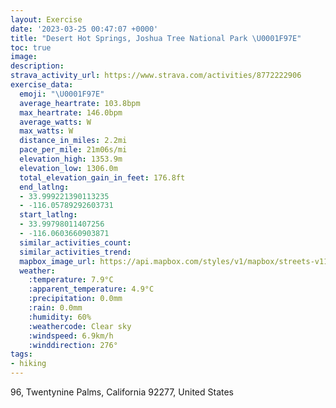 ```yaml
---
layout: Exercise
date: '2023-03-25 00:47:07 +0000'
title: "Desert Hot Springs, Joshua Tree National Park \U0001F97E"
toc: true
image:
description:
strava_activity_url: https://www.strava.com/activities/8772222906
exercise_data:
  emoji: "\U0001F97E"
  average_heartrate: 103.8bpm
  max_heartrate: 146.0bpm
  average_watts: W
  max_watts: W
  distance_in_miles: 2.2mi
  pace_per_mile: 21m06s/mi
  elevation_high: 1353.9m
  elevation_low: 1306.0m
  total_elevation_gain_in_feet: 176.8ft
  end_latlng:
  - 33.999221390113235
  - -116.05789292603731
  start_latlng:
  - 33.99798011407256
  - -116.0603660903871
  similar_activities_count:
  similar_activities_trend:
  mapbox_image_url: https://api.mapbox.com/styles/v1/mapbox/streets-v11/static/path-5+787af2-1.0(kaonEfmkcUHHRLJHFJ%40JLDJXHIBFAFQTW%40Lr%40%40p%40DRK%5EK~A%3FlACZ%40RTb%40FHZJPXNPFLDZ%5E~%40FVRDFDHN%40HFJFT%3FHDJ%5EDNEJ%3FXN%40BD%3FJEZ_%40r%40CNELKLGL%3FHCH%3FZGJGLYNGJKH%3FBIHENo%40NS%5CICd%40OTMF%40JFJLp%40%40b%40GX%3FHFHn%40VHJBPALRXF%60%40NLNCF%40PTFVT%60%40JZFHRFNLl%40j%40LPHNJ%40VC%5CSL%40TPLADHJI%40BLMXi%40BWRq%40PUGEo%40Sk%40g%40%5DGIQKAKIMJE%40MWMGFEJJRd%40%5C%5CJ%40RGJ%5BDe%40AsAUg%40%5Ba%40Me%40KOIw%40%40c%40LqAB_BD_AMgBMc%40Yk%40QUo%40o%40U_%40EQAe%40FaAAEIGBUACm%40QGU%5D%5BI%3FIFUFO%60%40CA%3FNER%5Bj%40%5BJi%40DEBITSJUTY%3Fw%40Vg%40Ic%40WMOAOMQIYg%40o%40E%5BYu%40KKWOISE_%40c%40i%40WQUIKCU%3FEGOESYGc%40GMMAYJO%40IEGKMMQCGEo%40_AWSGKS_%40%3FKDGA%40GCKODABDF%3FDD%3FBIFD%60%40Op%40%40HHNAB%40%3FBEAKa%40y%40),pin-s-s+e5b22e(-116.06244,33.99718),pin-s-f+89ae00(-116.05979999999998,33.997980000000005)/auto/800x800?access_token=pk.eyJ1Ijoiam9zaGJlY2ttYW4iLCJhIjoiY205eWR2aDd1MWZ6djJrbXc4a3M0bWZleiJ9.XiG9OWkNcZk2QzjJbxLB4A
  weather:
    :temperature: 7.9°C
    :apparent_temperature: 4.9°C
    :precipitation: 0.0mm
    :rain: 0.0mm
    :humidity: 60%
    :weathercode: Clear sky
    :windspeed: 6.9km/h
    :winddirection: 276°
tags:
- hiking
---
```

96, Twentynine Palms, California 92277, United States
